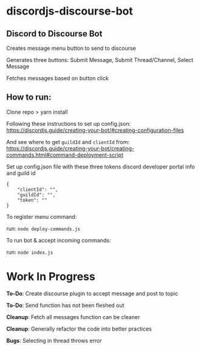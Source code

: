 # discordjs-discourse-bot

## Discord to Discourse Bot

Creates message menu button to send to discourse

Generates three buttons: Submit Message, Submit Thread/Channel, Select Message

Fetches messages based on button click

## How to run:

Clone repo > yarn install

Following these instructions to set up config.json: https://discordjs.guide/creating-your-bot/#creating-configuration-files

And see where to get `guildId` and `clientId` from: https://discordjs.guide/creating-your-bot/creating-commands.html#command-deployment-script

Set up config.json file with these three tokens discord developer portal info and guild id

```
{
    "clientId": "",
	"guildId": "",
	"token": ""
}
```

To register menu command:

run: `node deploy-commands.js`

To run bot & accept incoming commands:

run: `node index.js`

# Work In Progress

**To-Do**: Create discourse plugin to accept message and post to topic

**To-Do**: Send function has not been fleshed out

**Cleanup**: Fetch all messages function can be cleaner

**Cleanup**: Generally refactor the code into better practices 

**Bugs**: Selecting in thread throws error
